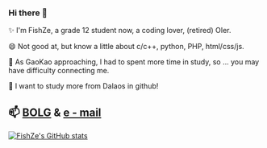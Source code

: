 <!--

### Hi there 👋

**FishZe/FishZe** is a ✨ _special_ ✨ repository because its `README.md` (this file) appears on your GitHub profile.

Here are some ideas to get you started:

- 🔭 I’m currently working on ...
- 🌱 I’m currently learning ...
- 👯 I’m looking to collaborate on ...
- 🤔 I’m looking for help with ...
- 💬 Ask me about ...
- 📫 How to reach me: ...
- 😄 Pronouns: ...
- ⚡ Fun fact: ...
-->

### Hi there 👋

✨ I'm FishZe, a grade 12 student now, a coding lover, (retired) OIer.

😄 Not good at, but know a little about c/c++, python, PHP, html/css/js.

🤔 As GaoKao approaching, I had to spent more time in study, so ...  you may have difficulty connecting me.

💬 I want to study more from Dalaos in github!

## 📫 [BOLG](https://www.fishze.com)  &  [e - mail](mailto:3053473706@qq.com)

[![FishZe's GitHub stats](https://github-readme-stats.vercel.app/api?username=FishZe)](https://github.com/FishZe/FishZe)
